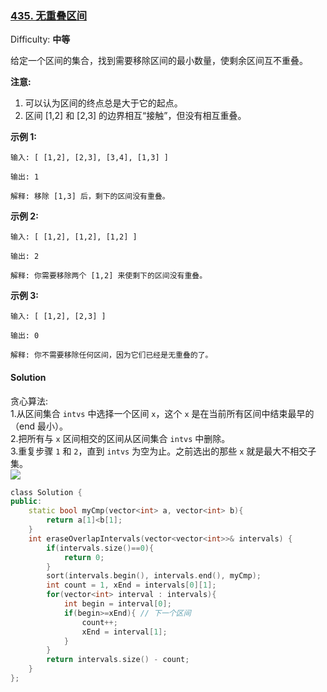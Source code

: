 ### [435\. 无重叠区间](https://leetcode-cn.com/problems/non-overlapping-intervals/)

Difficulty: **中等**


给定一个区间的集合，找到需要移除区间的最小数量，使剩余区间互不重叠。

**注意:**

1.  可以认为区间的终点总是大于它的起点。
2.  区间 [1,2] 和 [2,3] 的边界相互“接触”，但没有相互重叠。

**示例 1:**

```
输入: [ [1,2], [2,3], [3,4], [1,3] ]

输出: 1

解释: 移除 [1,3] 后，剩下的区间没有重叠。
```

**示例 2:**

```
输入: [ [1,2], [1,2], [1,2] ]

输出: 2

解释: 你需要移除两个 [1,2] 来使剩下的区间没有重叠。
```

**示例 3:**

```
输入: [ [1,2], [2,3] ]

输出: 0

解释: 你不需要移除任何区间，因为它们已经是无重叠的了。
```


#### Solution

贪心算法:  
1.从区间集合 `intvs` 中选择一个区间 `x`，这个 `x` 是在当前所有区间中结束最早的（end 最小）。  
2.把所有与 `x` 区间相交的区间从区间集合 `intvs` 中删除。  
3.重复步骤 `1` 和 `2`，直到 `intvs` 为空为止。之前选出的那些 `x` 就是最大不相交子集。  
![](https://gblobscdn.gitbook.com/assets%2F-M1hB-LnPpOmZGsmxY7T%2Fsync%2Fbf81a44c86591ed31b8105c92898bb7f016a9b02.gif?alt=media)

```cpp
​class Solution {
public:
    static bool myCmp(vector<int> a, vector<int> b){
        return a[1]<b[1];
    }
    int eraseOverlapIntervals(vector<vector<int>>& intervals) {
        if(intervals.size()==0){
            return 0;
        }
        sort(intervals.begin(), intervals.end(), myCmp);
        int count = 1, xEnd = intervals[0][1];
        for(vector<int> interval : intervals){
            int begin = interval[0];
            if(begin>=xEnd){ // 下一个区间
                count++;
                xEnd = interval[1];
            }
        }
        return intervals.size() - count;
    }
};
```